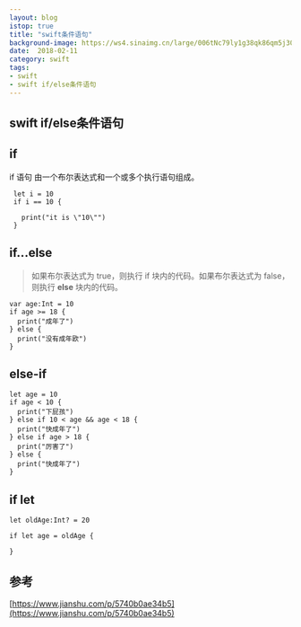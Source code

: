 ```yaml
---
layout: blog
istop: true
title: "swift条件语句"
background-image: https://ws4.sinaimg.cn/large/006tNc79ly1g38qk86qm5j30ni0q875t.jpg
date:  2018-02-11
category: swift
tags:
- swift
- swift if/else条件语句
---
```



## swift if/else条件语句

## if
if 语句 由一个布尔表达式和一个或多个执行语句组成。
```
 let i = 10
 if i == 10 {

   print("it is \"10\"")
 }
```
## if...else
>如果布尔表达式为 true，则执行 if 块内的代码。如果布尔表达式为 false，则执行 **else** 块内的代码。
```
var age:Int = 10
if age >= 18 {
  print("成年了")
} else {
  print("没有成年欧")
}
```
## else-if
```
let age = 10
if age < 10 {
  print("下屁孩")
} else if 10 < age && age < 18 {
  print("快成年了")
} else if age > 18 {
  print("厉害了")
} else {
  print("快成年了")
}
```
## if let
```
let oldAge:Int? = 20

if let age = oldAge {

}
```


## 参考
[https://www.jianshu.com/p/5740b0ae34b5](https://www.jianshu.com/p/5740b0ae34b5)


